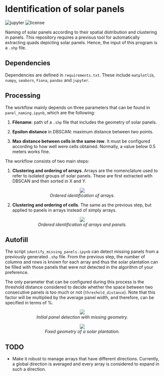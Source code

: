 # Identification of solar panels

![jupyter](https://img.shields.io/github/languages/top/AlfonsoLRz/SolarPanelManager) 
![license](https://img.shields.io/badge/license-MIT-blue.svg)

Naming of solar panels according to their spatial distribution and clustering in panels. This repository requires a previous tool for automatically extracting quads depicting solar panels. Hence, the input of this program is a `.shp` file.

## Dependencies

Dependencies are defined in `requirements.txt`. These include `matplotlib`, `numpy`, `seaborn`, `Fiona`, `pandas` and `jupyter`.

## Processing

The workflow mainly depends on three parameters that can be found in `panel_naming.ipynb`, which are the following:

1. **Filename**: path of a `.shp` file that includes the geometry of solar panels. 

2. **Epsilon distance** in DBSCAN: maximum distance between two points.

3. **Max distance between cells in the same row**. It must be configured according to how well were cells obtained. Normally, a value below 0.5 meters works fine.

The workflow consists of two main steps:

1. **Clustering and ordering of arrays**. Arrays are the nomenclature used to refer to isolated groups of solar panels. These are first extracted with DBSCAN and then sorted in X and Y.

<p align="center">
    <img src="assets/array_map.png"/></br>
    <em>Ordered identification of arrays.</em>
</p>

2. **Clustering and ordering of cells**. The same as the previous step, but applied to panels in arrays instead of simply arrays.

<p align="center">
    <img src="assets/panel_map.png"/></br>
    <em>Ordered identification of arrays and panels.</em>
</p>

## Autofill

The script `identify_missing_panels.ipynb` can detect missing panels from a previously generated `.shp` file. From the previous step, the number of columns and rows is known for each array and thus the solar plantation can be filled with those panels that were not detected in the algorithm of your preference.

The only parameter that can be configured during this process is the threshold distance considered to decide whether the space between two consecutive panels is too much or not (`threshold_distance`). Note that this factor will be multiplied by the average panel width, and therefore, can be specified in terms of %.

<p align="center">
    <img src="assets/missing_panels.png"/></br>
    <em>Initial panel detection with missing geometry.</em>
</p>

<p align="center">
    <img src="assets/identified_panels.png"/></br>
    <em>Fixed geometry of a solar plantation.</em>
</p>

## TODO

- Make it robust to manage arrays that have different directions. Currently, a global direction is averaged and every array is considered to expand in such a direction.
